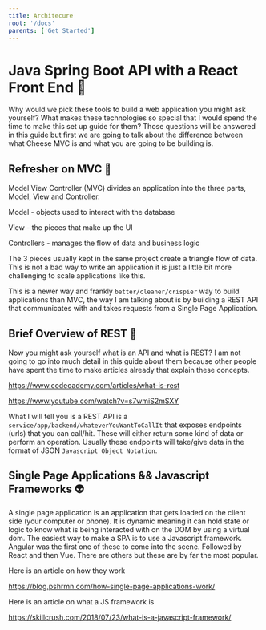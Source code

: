 ```yaml
---
title: Architecure
root: '/docs'
parents: ['Get Started']
---
```


# Java Spring Boot API with a React Front End 🚀

Why would we pick these tools to build a web application you might ask yourself? What makes these technologies so special that I would spend the time to make this set up guide for them? Those questions will be answered in this guide but first we are going to talk about the difference between what Cheese MVC is and what you are going to be building is.

## Refresher on MVC 🤮

Model View Controller (MVC) divides an application into the three parts, Model, View and Controller.

Model - objects used to interact with the database

View - the pieces that make up the UI

Controllers - manages the flow of data and business logic

The 3 pieces usually kept in the same project create a triangle flow of data. This is not a bad way to write an application it is just a little bit more challenging to scale applications like this.

This is a newer way and frankly `better/cleaner/crispier` way to build applications than MVC, the way I am talking about is by building a REST API that communicates with and takes requests from a Single Page Application.

## Brief Overview of REST 🤗

Now you might ask yourself what is an API and what is REST? I am not going to go into much detail in this guide about them because other people have spent the time to make articles already that explain these concepts.

https://www.codecademy.com/articles/what-is-rest

https://www.youtube.com/watch?v=s7wmiS2mSXY

What I will tell you is a REST API is a `service/app/backend/whateverYouWantToCallIt` that exposes endpoints (urls) that you can call/hit. These will either return some kind of data or perform an operation. Usually these endpoints will take/give data in the format of JSON `Javascript Object Notation`.

## Single Page Applications && Javascript Frameworks 👽

A single page application is an application that gets loaded on the client side (your computer or phone). It is dynamic meaning it can hold state or logic to know what is being interacted with on the DOM by using a virtual dom. The easiest way to make a SPA is to use a Javascript framework. Angular was the first one of these to come into the scene. Followed by React and then Vue. There are others but these are by far the most popular.

Here is an article on how they work

https://blog.pshrmn.com/how-single-page-applications-work/

Here is an article on what a JS framework is

https://skillcrush.com/2018/07/23/what-is-a-javascript-framework/
